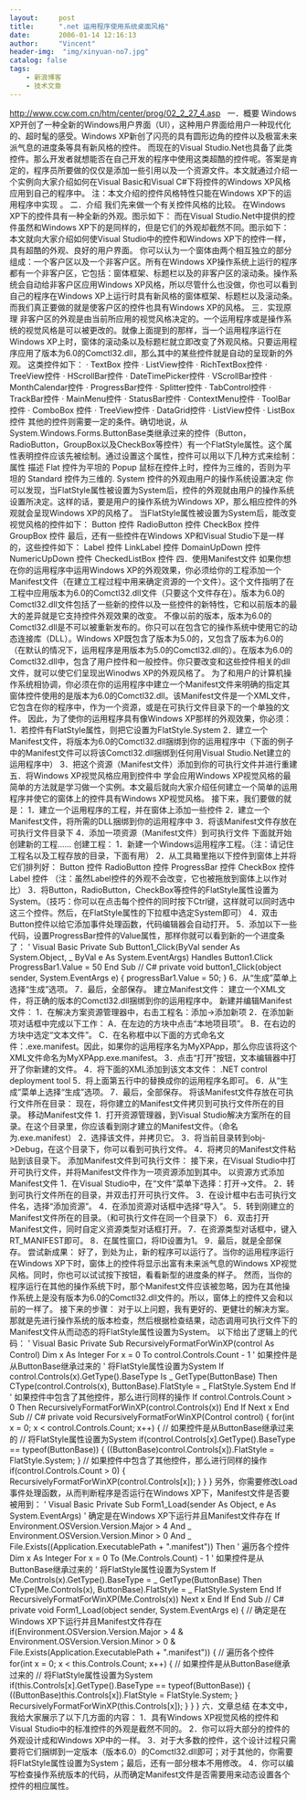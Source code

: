```yaml
---
layout:     post
title:      ".net 运用程序使用系统桌面风格"
date:       2006-01-14 12:16:13
author:     "Vincent"
header-img:  "img/xinyuan-no7.jpg"
catalog: false
tags:
    - 新浪博客
    - 技术文章
---
```




http://www.ccw.com.cn/htm/center/prog/02_2_27_4.asp
 
一．概要 Windows XP开创了一种全新的Windows用户界面（UI），这种用户界面给用户一种现代化的、超时髦的感受。Windows XP新创了闪亮的具有圆形边角的控件以及极富未来派气息的进度条等具有新风格的控件。 而现在的Visual Studio.Net也具备了此类控件。那么开发者就想能否在自己开发的程序中使用这类超酷的控件呢。答案是肯定的，程序员所要做的仅仅是添加一些引用以及一个资源文件。本文就通过介绍一个实例向大家介绍如何在Visual Basic和Visual C#下将控件的Windows XP风格应用到自己的程序中。 注：本文介绍的控件风格特性只能在Windows XP下的运用程序中实现
。 二．介绍 我们先来做一个有关控件风格的比较。 在Windows XP下的控件具有一种全新的外观。图示如下： 而在Visual Studio.Net中提供的控件虽然和Windows XP下的是同样的，但是它们的外观却截然不同。图示如下： 本文就向大家介绍如何使Visual Studio中的控件和Windows XP下的控件一样，具有超酷的外观、良好的用户界面。 你可以认为一个窗体由两个相互独立的部分组成：一个客户区以及一个非客户区。所有在Windows XP操作系统上运行的程序都有一个非客户区，它包括：窗体框架、标题栏以及的非客户区的滚动条。操作系统会自动给非客户区应用Windows XP风格，所以尽管什么也没做，你也可以看到自己的程序在Windows XP上运行时具有新风格的窗体框架、标题栏以及滚动条。而我们真正要做的就是使客户区的控件也具有Windows XP的风格。 三．实现原理 非客户区的外观是由当前所应用的视觉风格决定的。一个运用程序或是操作系统的视觉风格是可以被更改的。就像上面提到的那样，当一个运用程序运行在Windows XP上时，窗体的滚动条以及标题栏就立即改变了外观风格。只要运用程序应用了版本为6.0的Comctl32.dll，那么其中的某些控件就是自动的呈现新的外观。 这类控件如下： · TextBox 控件 · ListView控件 · RichTextBox控件 · TreeView控件 · HScrollBar控件 · DateTimePicker控件 · VScrollBar控件 · MonthCalendar控件 · ProgressBar控件 · Splitter控件 · TabControl控件 · TrackBar控件 · MainMenu控件 · StatusBar控件 · ContextMenu控件 · ToolBar控件 · ComboBox 控件 · TreeView控件 · DataGrid控件 · ListView控件 · ListBox控件 其他的控件则需要一定的条件。确切地说，从System.Windows.Forms.ButtonBase类继承过来的控件（Button，RadioButton，GroupBox以及CheckBox等控件）有一个FlatStyle属性。这个属性表明控件应该先被绘制。通过设置这个属性，控件可以用以下几种方式来绘制： 属性 描述 Flat 控件为平坦的 Popup 鼠标在控件上时，控件为三维的，否则为平坦的 Standard 控件为三维的. System 控件的外观由用户的操作系统设置决定 你可以发现，当FlatStyle属性被设置为System后，控件的外观就由用户的操作系统设置所决定。这样的话，要是用户的操作系统为Windows XP，那么相应控件的外观就会呈现Windows XP的风格了。 当FlatStyle属性被设置为System后，能改变视觉风格的控件如下： Button 控件 RadioButton 控件 CheckBox 控件 GroupBox 控件 最后，还有一些控件在Windows XP和Visual Studio下是一样的，这些控件如下： Label 控件 LinkLabel 控件 DomainUpDown 控件 NumericUpDown 控件 CheckedListBox 控件 四．使用Manifest文件 如果你想在你的运用程序中运用Windows XP的外观效果，你必须给你的工程添加一个Manifest文件（在建立工程过程中用来确定资源的一个文件）。这个文件指明了在工程中应用版本为6.0的Comctl32.dll文件（只要这个文件存在）。版本为6.0的Comctl32.dll文件包括了一些新的控件以及一些控件的新特性，它和以前版本的最大的差异就是它支持控件外观效果的改变。 不像以前的版本，版本为6.0的Comctl32.dll是不可以被重新发布的。你只可以在包含它的操作系统中使用它的动态连接库（DLL）。Windows XP既包含了版本为5.0的，又包含了版本为6.0的（在默认的情况下，运用程序是用版本为5.0的Comctl32.dll的）。在版本为6.0的Comctl32.dll中，包含了用户控件和一般控件。你只要改变和这些控件相关的dll文件，就可以使它们呈现出Winodws XP的外观风格了。 为了和用户的计算机操作系统相协调，你必须在你的运用程序中建立一个Manifest文件来明确的指定其窗体控件使用的是版本为6.0的Comctl32.dll。该Manifest文件是一个XML文件，它包含在你的程序中，作为一个资源，或是在可执行文件目录下的一个单独的文件。 因此，为了使你的运用程序具有像Windows XP那样的外观效果，你必须： 1．若控件有FlatStyle属性，则把它设置为FlatStyle.System 2．建立一个Manifest文件，将版本为6.0的Comctl32.dll捆绑到你的运用程序中（下面的例子中的Manifest文件可以将该Comctl32.dll捆绑到任何用Visual Studio.Net建立的运用程序中） 3．把这个资源（Manifest文件）添加到你的可执行文件并进行重建 五．将Windows XP视觉风格应用到控件中 学会应用Windows XP视觉风格的最简单的方法就是学习做一个实例。本文最后就向大家介绍任何建立一个简单的运用程序并使它的窗体上的控件具有Windows XP视觉风格。 接下来，我们要做的就是： 1．建立一个运用程序的工程，并在窗体上添加一些控件 2．建立一个Manifest文件，将所需的DLL捆绑到你的运用程序中 3．将该Manifest文件存放在可执行文件目录下 4．添加一项资源（Manifest文件）到可执行文件 下面就开始创建新的工程…… 创建工程： 1．新建一个Windows运用程序工程。（注：请记住工程名以及工程存放的目录，下面有用） 2．从工具箱里拖以下控件到窗体上并将它们排列好： Button 控件 RadioButton 控件 ProgressBar 控件 CheckBox 控件 Label 控件 （注：虽然Label控件的外观不会改变，它也被拖放到窗体上以作对比） 3．将Button，RadioButton，CheckBox等控件的FlatStyle属性设置为System。（技巧：你可以在点击每个控件的同时按下Ctrl键，这样就可以同时选中这三个控件。然后，在FlatStyle属性的下拉框中选定System即可） 4．双击Button控件以给它添加事件处理函数，代码编辑器会自动打开。 5．添加以下一些代码，设置ProgressBar控件的Value属性，那样你就可以看到新的一个进度条了： ' Visual Basic Private Sub Button1_Click(ByVal sender As System.Object, _ ByVal e As System.EventArgs) Handles Button1.Click ProgressBar1.Value = 50 End Sub // C# private void button1_Click(object sender, System.EventArgs e) { progressBar1.Value = 50; } 6．从“生成”菜单上选择“生成”选项。 7．最后，全部保存。 建立Manifest文件： 建立一个XML文件，将正确的版本的Comctl32.dll捆绑到你的运用程序中。 新建并编辑Manifest文件： 1．在解决方案资源管理器中，右击工程名：添加-&gt;添加新项 2．在添加新项对话框中完成以下工作： A．在左边的方块中点击“本地项目项”。 B．在右边的方块中选定“文本文件”。 C．在名称框中以下面的方式命名文件：.exe.manifest。因此，如果你的运用程序名为MyXPApp，那么你应该将这个XML文件命名为MyXPApp.exe.manifest。 3．点击“打开”按钮，文本编辑器中打开了你新建的文件。 4．将下面的XML添加到该文本文件： .NET control deployment tool 5．将上面第五行中的替换成你的运用程序名即可。 6．从“生成”菜单上选择“生成”选项。 7．最后，全部保存。 将该Manifest文件存放在可执行文件所在目录： 现在，将你建立的Manifest文件拷贝到可执行文件所在的目录。 移动Manifest文件 1．打开资源管理器，到Visual Studio解决方案所在的目录。在这个目录里，你应该看到刚才建立的Manifest文件。（命名为.exe.manifest） 2．选择该文件，并拷贝它。 3．将当前目录转到obj-&gt;Debug，在这个目录下，你可以看到可执行文件。 4．将拷贝的Manifest文件粘贴到该目录下。 添加Manifest文件到可执行文件： 接下来，在Visual Studio中打开可执行文件，并将Manifest文件作为一项资源添加到其中。 以资源方式添加Manifest文件 1．在Visual Studio中，在“文件”菜单下选择：打开-&gt;文件。 2．转到可执行文件所在的目录，并双击打开可执行文件。 3．在设计框中右击可执行文件名，选择“添加资源”。 4．在添加资源对话框中选择“导入”。 5．转到刚建立的Manifest文件所在的目录。（和可执行文件在同一个目录下） 6．双击打开Manifest文件，同时自定义资源类型对话框打开。 7．在资源类型对话框中，键入RT_MANIFEST即可。 8．在属性窗口，将ID设置为1。 9．最后，就是全部保存。 尝试新成果： 好了，到处为止，新的程序可以运行了。当你的运用程序运行在Windows XP下时，窗体上的控件将显示出富有未来派气息的Windows XP视觉风格。同时，你也可以试试按下按钮，看看新型的进度条的样子。 然而，当你的程序运行在其他的操作系统下时，那个Manifest文件应该被忽略，因为在其他操作系统上是没有版本为6.0的Comctl32.dll文件的。所以，窗体上的控件又会和以前的一样了。 接下来的步骤： 对于以上问题，我有更好的、更健壮的解决方案。那就是先进行操作系统的版本检查，然后根据检查结果，动态调用可执行文件下的Manifest文件从而动态的将FlatStyle属性设置为System。 以下给出了逻辑上的代码： ' Visual Basic Private Sub RecursivelyFormatForWinXP(control As Control) Dim x As Integer For x = 0 To control.Controls.Count - 1 ' 如果控件是从ButtonBase继承过来的 ' 将FlatStyle属性设置为System If control.Controls(x).GetType().BaseType Is _ GetType(ButtonBase) Then CType(control.Controls(x), ButtonBase).FlatStyle = _ FlatStyle.System End If ' 如果控件中包含了其他控件，那么进行同样的操作 If control.Controls.Count &gt; 0 Then RecursivelyFormatForWinXP(control.Controls(x)) End If Next x End Sub // C# private void RecursivelyFormatForWinXP(Control control) { for(int x = 0; x &lt; control.Controls.Count; x++) { // 如果控件是从ButtonBase继承过来的 // 将FlatStyle属性设置为System if(control.Controls[x].GetType().BaseType == typeof(ButtonBase)) { ((ButtonBase)control.Controls[x]).FlatStyle = FlatStyle.System; } // 如果控件中包含了其他控件，那么进行同样的操作 if(control.Controls.Count &gt; 0) { RecursivelyFormatForWinXP(control.Controls[x]); } } } 另外，你需要修改Load事件处理函数，从而判断程序是否运行在Windows XP下，Manifest文件是否要被用到： ' Visual Basic Private Sub Form1_Load(sender As Object, e As System.EventArgs) ' 确定是在Windows XP下运行并且Manifest文件存在 If Environment.OSVersion.Version.Major &gt; 4 And _ Environment.OSVersion.Version.Minor &gt; 0 And _ File.Exists((Application.ExecutablePath + ".manifest")) Then ' 遍历各个控件 Dim x As Integer For x = 0 To (Me.Controls.Count) - 1 ' 如果控件是从ButtonBase继承过来的 ' 将FlatStyle属性设置为System If Me.Controls(x).GetType().BaseType = _ GetType(ButtonBase) Then CType(Me.Controls(x), ButtonBase).FlatStyle = _ FlatStyle.System End If RecursivelyFormatForWinXP(Me.Controls(x)) Next x End If End Sub // C# private void Form1_Load(object sender, System.EventArgs e) { // 确定是在Windows XP下运行并且Manifest文件存在 if(Environment.OSVersion.Version.Major &gt; 4 &amp; Environment.OSVersion.Version.Minor &gt; 0 &amp; File.Exists(Application.ExecutablePath + ".manifest")) { // 遍历各个控件 for(int x = 0; x &lt; this.Controls.Count; x++) { // 如果控件是从ButtonBase继承过来的 // 将FlatStyle属性设置为System if(this.Controls[x].GetType().BaseType == typeof(ButtonBase)) { ((ButtonBase)this.Controls[x]).FlatStyle = FlatStyle.System; } RecursivelyFormatForWinXP(this.Controls[x]); } } } 六．文章总结 在本文中，我给大家展示了以下几方面的内容： 1．具有Windows XP视觉风格的控件和Visual Studio中的标准控件的外观是截然不同的。 2．你可以将大部分的控件的外观设计成和Windows XP中的一样。 3．对于大多数的控件，这个设计过程只需要将它们捆绑到一定版本（版本6.0）的Comctl32.dll即可；对于其他的，你需要将FlatStyle属性设置为System；最后，还有一部分根本不用修改。 4．你可以编写检查操作系统版本的代码，从而确定Manifest文件是否需要用来动态设置各个控件的相应属性。 



